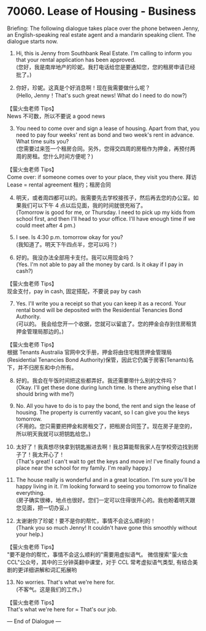 # 70060. Lease of Housing - Business

Briefing: The following dialogue takes place over the phone between Jenny, an English-speaking real estate agent and a mandarin speaking client. The dialogue starts now.

1. Hi, this is Jenny from Southbank Real Estate. I'm calling to inform you that your rental application has been approved.  
(您好，我是南岸地产的珍妮。我打电话给您是要通知您，您的租房申请已经批了。)

2. 你好，珍妮。这真是个好消息啊！现在我需要做什么呢？  
(Hello, Jenny！That's such great news! What do I need to do now?)

【萤火虫老师 Tips】  
News 不可数，所以不要说 a good news

3. You need to come over and sign a lease of housing. Apart from that, you need to pay four weeks' rent as bond and two week's rent in advance. What time suits you?  
(您需要过来签一个租房合同。另外，您得交四周的房租作为押金，再预付两周的房租。您什么时间方便呢？)

【萤火虫老师 Tips】  
Come over: if someone comes over to your place, they visit you there. 拜访  
Lease = rental agreement 租约；租房合同

4. 明天，或者周四都可以的。我需要先去学校接孩子，然后再去您的办公室。如果我们可以下午 4 点以后见面，我的时间就很充裕了。  
(Tomorrow is good for me, or Thursday. I need to pick up my kids from school first, and then I'll head to your office. I'll have enough time if we could meet after 4 pm.)

5. I see. Is 4:30 p.m. tomorrow okay for you?  
(我知道了。明天下午四点半，您可以吗？)

6. 好的。我没办法全部用卡支付。我可以用现金吗？  
(Yes. I'm not able to pay all the money by card. Is it okay if I pay in cash?)

【萤火虫老师 Tips】  
现金支付，pay in cash, 固定搭配，不要说 pay by cash

7. Yes. I'll write you a receipt so that you can keep it as a record. Your rental bond will be deposited with the Residential Tenancies Bond Authority.  
(可以的。 我会给您开一个收据，您就可以留底了。您的押金会存到住房租赁押金管理局那边的。)

【萤火虫老师 Tips】  
根据 Tenants Australia 官网中文手册，押金将由住宅租赁押金管理局(Residential Tenancies Bond Authority)保管，因此它仍属于房客(Tenants)名下，并不归房东和中介所有。

8. 好的。我会在午饭时间把这些都弄好。我还需要带什么别的文件吗？  
(Okay. I'll get these done during lunch time. Is there anything else that I should bring with me?)

9. No. All you have to do is to pay the bond, the rent and sign the lease of housing. The property is currently vacant, so I can give you the keys tomorrow.  
(不用的。您只需要把押金和房租交了，把租房合同签了。现在房子是空的，所以明天我就可以把钥匙给您。)

10. 太好了！我真想尽快拿到钥匙搬进去啊！我总算能帮我家人在学校旁边找到房子了！我太开心了！  
(That's great! I can't wait to get the keys and move in! I've finally found a place near the school for my family. I'm really happy.)

11. The house really is wonderful and in a great location. I'm sure you'll be happy living in it. I'm looking forward to seeing you tomorrow to finalize everything.  
(房子确实很棒，地点也很好。您们一定可以住得很开心的。我也盼着明天跟您见面，把一切办妥。)

12. 太谢谢你了珍妮！要不是你的帮忙，事情不会这么顺利的！  
(Thank you so much Jenny! It couldn't have gone this smoothly without your help.)

【萤火虫老师 Tips】  
"要不是你的帮忙，事情不会这么顺利的"需要用虚拟语气。 微信搜索"萤火虫 CCL"公众号，其中的三分钟英翻中课堂，对于 CCL 常考虚拟语气类型, 有结合美剧的更详细讲解和词汇拓展哟

13. No worries. That's what we're here for.  
(不客气。这是我们的工作。)

【萤火虫老师 Tips】  
That's what we're here for = That's our job.

— End of Dialogue —